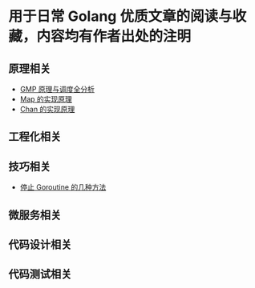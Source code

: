 # 用于日常 Golang 优质文章的阅读与收藏，内容均有作者出处的注明

## 原理相关
- [GMP 原理与调度全分析](principle/GMP-model.md)
- [Map 的实现原理](principle/map-realization.md)
- [Chan 的实现原理](principle/chan-realization.md)

## 工程化相关

## 技巧相关

- [停止 Goroutine 的几种方法](skill/stop-goroutine.md)

## 微服务相关

## 代码设计相关

## 代码测试相关

